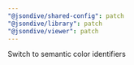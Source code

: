 ```yaml
---
"@jsondive/shared-config": patch
"@jsondive/library": patch
"@jsondive/viewer": patch
---
```


Switch to semantic color identifiers
